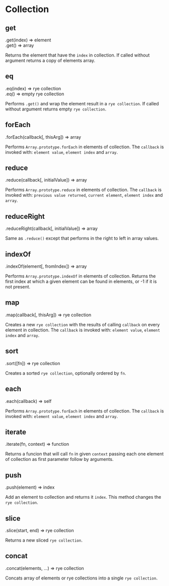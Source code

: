 Collection
==================

get
------------------
<div class="api">
    .get(index) <span>⇒ element</span><br>
    .get() <span>⇒ array</span>
</div>

Returns the element that have the `index` in collection. If called without argument returns a copy of elements array.


eq
------------------
<div class="api">
    .eq(index) <span>⇒ rye collection</span><br>
    .eq() <span>⇒ empty rye collection</span>
</div>

Performs `.get()` and wrap the element result in a `rye collection`. If called without argument returns empty `rye collection`.


forEach
------------------
<div class="api">
    .forEach(callback[, thisArg]) <span>⇒ array</span>
</div>

Performs `Array.prototype.forEach` in elements of collection. The `callback` is invoked with: `element value`, `element index` and `array`.


reduce
------------------
<div class="api">
    .reduce(callback[, initialValue]) <span>⇒ array</span>
</div>

Performs `Array.prototype.reduce` in elements of collection. The `callback` is invoked with: `previous value returned`, `current element`, `element index` and `array`.


reduceRight
------------------
<div class="api">
    .reduceRight(callback[, initialValue]) <span>⇒ array</span>
</div>

Same as `.reduce()` except that performs in the right to left in array values.


indexOf
------------------
<div class="api">
    .indexOf(element[, fromIndex]) <span>⇒ array</span>
</div>

Performs `Array.prototype.indexOf` in elements of collection. Returns the first index at which a given element can be found in elements, or -1 if it is not present.


map
------------------
<div class="api">
    .map(callback[, thisArg]) <span>⇒ rye collection</span>
</div>

Creates a new `rye collection` with the results of calling `callback` on every element in collection. The `callback` is invoked with: `element value`, `element index` and `array`.


sort
------------------
<div class="api">
    .sort([fn]) <span>⇒ rye collection</span>
</div>

Creates a sorted `rye collection`, optionally ordered by `fn`.


each
------------------
<div class="api">
    .each(callback) <span>⇒ self</span>
</div>

Performs `Array.prototype.forEach` in elements of collection. The `callback` is invoked with: `element value`, `element index` and `array`.


iterate
------------------
<div class="api">
    .iterate(fn, context) <span>⇒ function</span>
</div>

Returns a funcion that will call `fn` in given `context` passing each one element of collection as first parameter follow by arguments.


push
------------------
<div class="api">
    .push(element) <span>⇒ index</span>
</div>

Add an element to collection and returns it `index`. This method changes the `rye collection`.


slice
------------------
<div class="api">
    .slice(start, end) <span>⇒ rye collection</span>
</div>

Returns a new sliced `rye collection`.


concat
------------------
<div class="api">
    .concat(elements, ...) <span>⇒ rye collection</span>
</div>

Concats array of elements or rye collections into a single `rye collection`.
